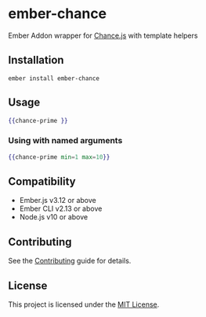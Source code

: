 ember-chance
==============================================================================

Ember Addon wrapper for [Chance.js](https://chancejs.com/index.html) with template helpers


Installation
------------------------------------------------------------------------------

```
ember install ember-chance
```


Usage
------------------------------------------------------------------------------

```hbs
{{chance-prime }}
```

### Using with named arguments
```hbs
{{chance-prime min=1 max=10}}
```

Compatibility
------------------------------------------------------------------------------

* Ember.js v3.12 or above
* Ember CLI v2.13 or above
* Node.js v10 or above

Contributing
------------------------------------------------------------------------------

See the [Contributing](CONTRIBUTING.md) guide for details.

License
------------------------------------------------------------------------------

This project is licensed under the [MIT License](LICENSE.md).
